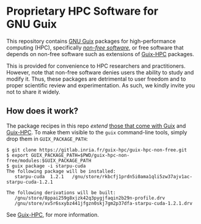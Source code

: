 Proprietary HPC Software for GNU Guix
=========================================

This repository contains [GNU Guix](https://gnu.org/s/guix) packages for
high-performance computing (HPC), specifically [_non-free
software_](https://www.gnu.org/philosophy/free-software-even-more-important.html),
or free software that depends on non-free software such as extensions of
[Guix-HPC](https://gitlab.inria.fr/guix-hpc/guix-hpc) packages.

This is provided for convenience to HPC researchers and practitioners.
However, note that non-free software denies users the ability to study
and modify it.  Thus, these packages are detrimental to user freedom and
to proper scientific review and experimentation.  As such, we kindly
invite you not to share it widely.

## How does it work?

The package recipes in this repo _extend_ [those that come with
Guix](https://gnu.org/s/guix/packages) and
[Guix-HPC](https://gitlab.inria.fr/guix-hpc/guix-hpc).  To make them
visible to the `guix` command-line tools, simply drop them in
`GUIX_PACKAGE_PATH`:

```
$ git clone https://gitlab.inria.fr/guix-hpc/guix-hpc-non-free.git
$ export GUIX_PACKAGE_PATH=$PWD/guix-hpc-non-free/modules:$GUIX_PACKAGE_PATH
$ guix package -i starpu-cuda
The following package will be installed:
   starpu-cuda	1.2.1	/gnu/store/rkbcfj1prdn5i0ama1qli5zw37ajv1ac-starpu-cuda-1.2.1

The following derivations will be built:
   /gnu/store/8ppai259g8xjzk42q3pygjfaqin2b29n-profile.drv
   /gnu/store/xv5r6sxybz441jfgzn0skj7gm2p37dfa-starpu-cuda-1.2.1.drv
```

See [Guix-HPC](https://gitlab.inria.fr/guix-hpc/guix-hpc), for more
information.
